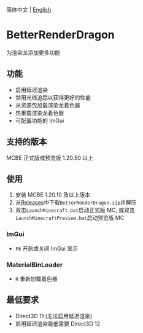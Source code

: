 简体中文 | [English](README.md)

# BetterRenderDragon

为渲染龙添加更多功能

## 功能

- 启用延迟渲染
- 禁用光线追踪以获得更好的性能
- 从资源包加载渲染龙着色器
- 热重载渲染龙着色器
- 可配置功能的 ImGui

## 支持的版本

MCBE 正式版或预览版 1.20.50 以上

## 使用

1. 安装 MCBE 1.20.10 及以上版本
2. 从[Releases](https://github.com/dreamguxiang/BetterRenderDragon/releases/latest)中下载`BetterRenderDragon.zip`并解压
3. 双击`LaunchMinecraft.bat`启动正式版 MC, 或双击`LaunchMinecraftPreview.bat`启动预览版 MC

### ImGui

- `F6` 开启或关闭 ImGui 显示

### MaterialBinLoader

- `R` 重新加载着色器

## 最低要求

- Direct3D 11 (无法启用延迟渲染)
- 启用延迟渲染最低需要 Direct3D 12

